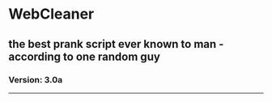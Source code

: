 # WebCleaner
## the best prank script ever known to man - according to one random guy
### Version: 3.0a
----
